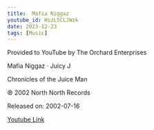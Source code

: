 ```yaml
---
title:  Mafia Niggaz 
youtube_id: HizL5CLJWzk
date: 2023-12-23
tags: [Music]
---
```

Provided to YouTube by The Orchard Enterprises  

Mafia Niggaz · Juicy J  

Chronicles of the Juice Man  

℗ 2002 North North Records  

Released on: 2002-07-16  

[Youtube Link](https://www.youtube.com/watch?v=HizL5CLJWzk)  
